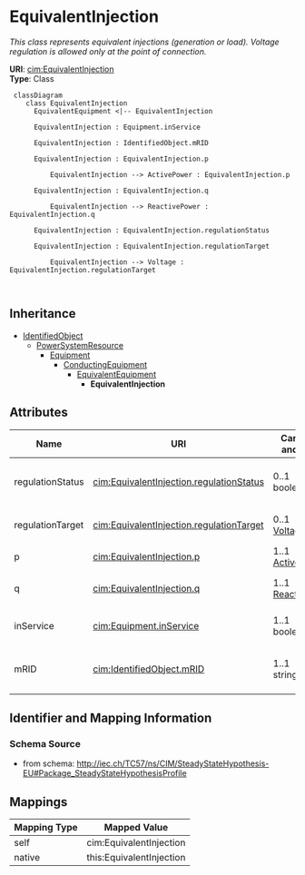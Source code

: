 # EquivalentInjection


_This class represents equivalent injections (generation or load).  Voltage regulation is allowed only at the point of connection._





**URI**: [cim:EquivalentInjection](http://iec.ch/TC57/CIM100#EquivalentInjection)<br />
**Type**: Class




```mermaid
 classDiagram
    class EquivalentInjection
      EquivalentEquipment <|-- EquivalentInjection
      
      EquivalentInjection : Equipment.inService
        
      EquivalentInjection : IdentifiedObject.mRID
        
      EquivalentInjection : EquivalentInjection.p
        
          EquivalentInjection --> ActivePower : EquivalentInjection.p
        
      EquivalentInjection : EquivalentInjection.q
        
          EquivalentInjection --> ReactivePower : EquivalentInjection.q
        
      EquivalentInjection : EquivalentInjection.regulationStatus
        
      EquivalentInjection : EquivalentInjection.regulationTarget
        
          EquivalentInjection --> Voltage : EquivalentInjection.regulationTarget
        
      
```





## Inheritance
* [IdentifiedObject](IdentifiedObject.md)
    * [PowerSystemResource](PowerSystemResource.md)
        * [Equipment](Equipment.md)
            * [ConductingEquipment](ConductingEquipment.md)
                * [EquivalentEquipment](EquivalentEquipment.md)
                    * **EquivalentInjection**



## Attributes


| Name | URI | Cardinality and Range | Description | Inheritance |
| ---  | --- | --- | --- | --- |
| regulationStatus | [cim:EquivalentInjection.regulationStatus](http://iec.ch/TC57/CIM100#EquivalentInjection.regulationStatus) | 0..1 <br />  boolean  | Specifies the regulation status of the EquivalentInjection | direct |
| regulationTarget | [cim:EquivalentInjection.regulationTarget](http://iec.ch/TC57/CIM100#EquivalentInjection.regulationTarget) | 0..1 <br />  [Voltage](Voltage.md)  | The target voltage for voltage regulation | direct |
| p | [cim:EquivalentInjection.p](http://iec.ch/TC57/CIM100#EquivalentInjection.p) | 1..1 <br />  [ActivePower](ActivePower.md)  | Equivalent active power injection | direct |
| q | [cim:EquivalentInjection.q](http://iec.ch/TC57/CIM100#EquivalentInjection.q) | 1..1 <br />  [ReactivePower](ReactivePower.md)  | Equivalent reactive power injection | direct |
| inService | [cim:Equipment.inService](http://iec.ch/TC57/CIM100#Equipment.inService) | 1..1 <br />  boolean  | Specifies the availability of the equipment | [Equipment](Equipment.md) |
| mRID | [cim:IdentifiedObject.mRID](http://iec.ch/TC57/CIM100#IdentifiedObject.mRID) | 1..1 <br />  string  | Master resource identifier issued by a model authority | [IdentifiedObject](IdentifiedObject.md) |









## Identifier and Mapping Information







### Schema Source


* from schema: http://iec.ch/TC57/ns/CIM/SteadyStateHypothesis-EU#Package_SteadyStateHypothesisProfile





## Mappings

| Mapping Type | Mapped Value |
| ---  | ---  |
| self | cim:EquivalentInjection |
| native | this:EquivalentInjection |




